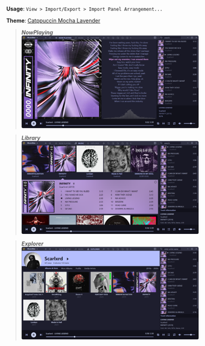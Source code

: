 **Usage**: `View > Import/Export > Import Panel Arrangement...`

**Theme**: [Catppuccin Mocha Lavender](https://github.com/catppuccin/musicbee/releases/download/v2.3.2/catppuccin_mocha_lavender_bar_unaccented.xmlc)

> ***NowPlaying***
![NowPlaying](/img/NowPlaying.png)

> ***Library***
![Library](/img/Library.png)

> ***Explorer***
![Explorer](/img/Explorer.png)
